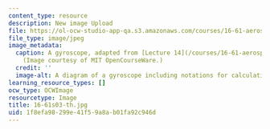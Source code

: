 ```yaml
---
content_type: resource
description: New image Upload
file: https://ol-ocw-studio-app-qa.s3.amazonaws.com/courses/16-61-aerospace-dynamics-spring-2003/1f8efa98299e41f59a8ab01fa92c946d_16-61s03-th.jpg
file_type: image/jpeg
image_metadata:
  caption: A gyroscope, adapted from [Lecture 14](/courses/16-61-aerospace-dynamics-spring-2003/resources/lecture14).
    (Image courtesy of MIT OpenCourseWare.)
  credit: ''
  image-alt: A diagram of a gyroscope including notations for calculating measurements.
learning_resource_types: []
ocw_type: OCWImage
resourcetype: Image
title: 16-61s03-th.jpg
uid: 1f8efa98-299e-41f5-9a8a-b01fa92c946d
---
```

